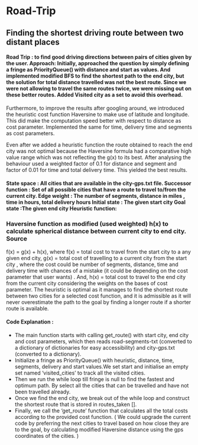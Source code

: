 # Road-Trip
## Finding the shortest driving route between two distant places 

#### Road Trip : to find good driving directions between pairs of cities given by the user. Approach: Initially, approached the question by simply defining a fringe as PriorityQueue() with distance and start as values. And implemented modified BFS to find the shortest path to the end city, but the solution for total distance travelled was not the best route. Since we were not allowing to travel the same routes twice, we were missing out on these better routes. Added Visited city as a set to avoid this overhead.

Furthermore, to improve the results after googling around, we introduced the heuristic cost function Haversine to make use of latitude and longitude. This did make the computation speed better with respect to distance as cost parameter. Implemented the same for time, delivery time and segments as cost parameters.

Even after we added a heuristic function the route obtained to reach the end city was not optimal because the Haversine formula had a comparative high value range which was not reflecting the g(x) to its best. After analysing the behaviour used a weighted factor of 0.1 for distance and segment and factor of 0.01 for time and total delivery time. This yielded the best results.

#### State space : All cities that are available in the city-gps.txt file. Successor function : Set of all possible cities that have a route to travel to/from the current city. Edge weight : The number of segments, distance in miles , time in hours, total delivery hours Initial state : The given start city Goal state :The given end city Heuristic function:

### Haversine function as modified (used weighted) h(x) to calculate spherical distance between current city to end city. Source

f(x) = g(x) + h(x), where f(x) = total cost to travel from the start city to a any given end city, g(x) = total cost of travelling to a current city from the start city , where the cost could be number of segments, distance, time and delivery time with chances of a mistake (it could be depending on the cost parameter that user wants) . And, h(x) = total cost to travel to the end city from the current city considering the weights on the bases of cost parameter. The heuristic is optimal as it manages to find the shortest route between two cities for a selected cost function, and it is admissible as it will never overestimate the path to the goal by finding a longer route if a shorter route is available.

#### Code Explanation :

* The main function starts with calling get_route() with start city, end city and cost parameters, which then reads road-segments-txt (converted to a dictionary of dictionaries for easy accessibility) and city-gps.txt (converted to a dictionary).
* Initialize a fringe as PriorityQueue() with heuristic, distance, time, segments, delivery and start values.We set start and initialise an empty set named ‘visited_cities’ to track all the visited cities.
* Then we run the while loop till fringe is null to find the fastest and optimum path. By select all the cities that can be travelled and have not been travelled already.
* Once we find the end city, we break out of the while loop and construct the shortest route that is stored in routes_taken [].
* Finally, we call the ‘get_route’ function that calculates all the total costs according to the provided cost function. ( We could upgrade the current code by preferring the next cities to travel based on how close they are to the goal, by calculating modified Haversine distance using the gps coordinates of the cities. )
